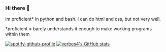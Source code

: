 ### Hi there 👋
im proficient* in python and bash. i can do html and css, but not very well.

*proficient = barely understands it enough to make working programs within them

[![spotify-github-profile](https://spotify-github-profile.vercel.app/api/view?uid=876pfkrgadz8xcokeukh9dn5t&cover_image=true&theme=default&show_offline=false&background_color=121212&interchange=true&bar_color=53b14f&bar_color_cover=false)](https://github.com/kittinan/spotify-github-profile)
[![verbes4's GitHub stats](https://github-readme-stats.vercel.app/api?username=verbes4)](https://github.com/verbes4/verbes4)

<!--
**verbes4/verbes4** is a ✨ _special_ ✨ repository because its `README.md` (this file) appears on your GitHub profile.

Here are some ideas to get you started:

- 🔭 I’m currently working on ...
- 🌱 I’m currently learning ...
- 👯 I’m looking to collaborate on ...
- 🤔 I’m looking for help with ...
- 💬 Ask me about ...
- 📫 How to reach me: ...
- 😄 Pronouns: ...
- ⚡ Fun fact: ...
-->
